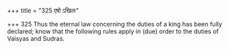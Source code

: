 +++
title = "325 एषो ऽखिलः"

+++
325	Thus the eternal law concerning the duties of a king has been fully declared; know that the following rules apply in (due) order to the duties of Vaisyas and Sudras.